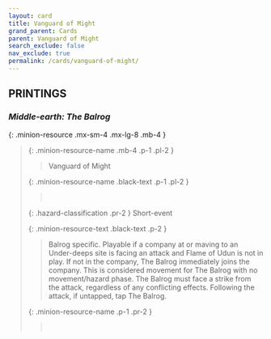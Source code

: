```yaml
---
layout: card
title: Vanguard of Might
grand_parent: Cards
parent: Vanguard of Might
search_exclude: false
nav_exclude: true
permalink: /cards/vanguard-of-might/
---
```


## PRINTINGS


### _Middle-earth: The Balrog_

{: .minion-resource .mx-sm-4 .mx-lg-8 .mb-4 }
> {: .minion-resource-name .mb-4 .p-1 .pl-2 }
> > <div class="hazard-mp"></div>
> > <div class="card-name">Vanguard of Might</div>
>
> {: .minion-resource-name .black-text .p-1 .pl-2 }
> > &nbsp;
>
> {: .hazard-classification .pr-2 }
> Short-event
>
> {: .minion-resource-text .black-text .p-2 }
> > Balrog specific. Playable if a company at or maving to an Under-deeps site is facing an attack and Flame of Udun is not in play. If not in the company, The Balrog immediately joins the company. This is considered movement for The Balrog with no movement/hazard phase. The Balrog must face a strike from the attack, regardless of any conflicting effects. Following the attack, if untapped, tap The Balrog. 
> 
> {: .minion-resource-name .p-1 .pr-2 }
> > <div class="card-shield"></div>
> > <div class="card-corruption-white">&nbsp;</div>
